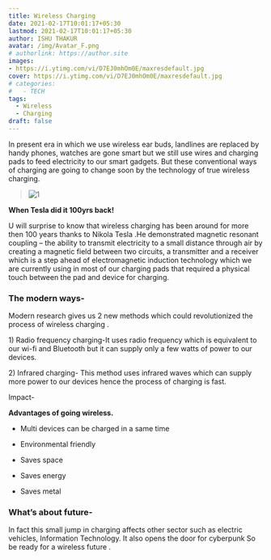 ```yaml
---
title: Wireless Charging
date: 2021-02-17T10:01:17+05:30
lastmod: 2021-02-17T10:01:17+05:30
author: ISHU THAKUR
avatar: /img/Avatar_F.png
# authorlink: https://author.site
images: 
- https://i.ytimg.com/vi/D7EJ0mhOm0E/maxresdefault.jpg
cover: https://i.ytimg.com/vi/D7EJ0mhOm0E/maxresdefault.jpg
# categories:
#   - TECH
tags:
  - Wireless
  - Charging
draft: false
---
```


In present era in which we use wireless ear buds, landlines are replaced by handy phones, watches are gone smart but we still use wires and charging pads to feed electricity to our smart gadgets. But these conventional ways of charging are going to change soon by the technology of true wireless charging.


<!--more-->


> ![1](https://i.ytimg.com/vi/D7EJ0mhOm0E/maxresdefault.jpg)


**When Tesla did it 100yrs back!**

U will surprise to know that wireless charging has been around for more
then 100 years thanks to Nikola Tesla .He demonstrated magnetic resonant
coupling – the ability to transmit electricity to a small distance
through air by creating a magnetic field between two circuits, a
transmitter and a receiver which is a step ahead of electromagnetic
induction technology which we are currently using in most of our
charging pads that required a physical touch between the pad and device
for charging.

### The modern ways-

Modern research gives us 2 new methods which could revolutionized the
process of wireless charging .

1\) Radio frequency charging-It uses radio frequency which is equivalent
to our wi-fi and Bluetooth but it can supply only a few watts of power
to our devices.

2\) Infrared charging- This method uses infrared waves which can supply
more power to our devices hence the process of charging is fast.

Impact-

**Advantages of going wireless.**

-   Multi devices can be charged in a same time

-   Environmental friendly

-   Saves space

-   Saves energy

-   Saves metal

### What’s about future-

In fact this small jump in charging affects other sector such as
electric vehicles, Information Technology. It also opens the door for
cyberpunk So be ready for a wireless future .
